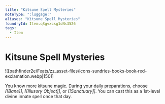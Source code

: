 ```yaml
---
title: "Kitsune Spell Mysteries"
noteType: ":luggage:"
aliases: "Kitsune Spell Mysteries"
foundryId: Item.qSgvxcsg1oNs3526
tags:
  - Item
---
```


# Kitsune Spell Mysteries
![[pathfinder2e/Feats/zz_asset-files/icons-sundries-books-book-red-exclamation.webp|150]]

You know more kitsune magic. During your daily preparations, choose _[[Bane]]_, _[[Illusory Object]]_, or _[[Sanctuary]]_. You can cast this as a 1st-level divine innate spell once that day.
